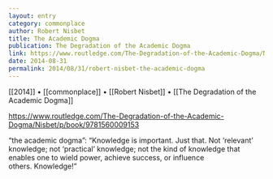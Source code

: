 ```yaml
---
layout: entry
category: commonplace
author: Robert Nisbet
title: The Academic Dogma
publication: The Degradation of the Academic Dogma
link: https://www.routledge.com/The-Degradation-of-the-Academic-Dogma/Nisbet/p/book/9781560009153
date: 2014-08-31
permalink: 2014/08/31/robert-nisbet-the-academic-dogma
---
```


[[2014]] • [[commonplace]] • [[Robert Nisbet]] • [[The Degradation of the Academic Dogma]]

https://www.routledge.com/The-Degradation-of-the-Academic-Dogma/Nisbet/p/book/9781560009153

“the academic dogma”: “Knowledge is important. Just that. Not ‘relevant’ knowledge; not ‘practical’ knowledge; not the kind of knowledge that enables one to wield power, achieve success, or influence others. Knowledge!” 